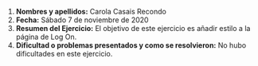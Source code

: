 1. **Nombres y apellidos:** Carola Casais Recondo
2. **Fecha:** Sábado 7 de noviembre de 2020
3. **Resumen del Ejercicio:** El objetivo de este ejercicio es añadir estilo a la página de Log On.
4. **Dificultad o problemas presentados y como se resolvieron:** No hubo dificultades en este ejercicio.
